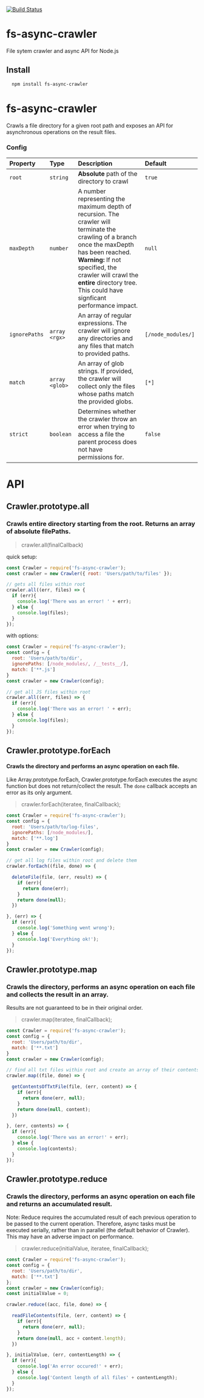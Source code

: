 [![Build Status](https://travis-ci.org/ryanvazquez/fs-async-crawler.svg?branch=master)](https://travis-ci.org/ryanvazquez/fs-async-crawler)

# fs-async-crawler
File sytem crawler and async API for Node.js

## **Install**
```sh
  npm install fs-async-crawler
```

# fs-async-crawler
  Crawls a file directory for a given root path and exposes an API for asynchronous operations on the result files.
  
  ### **Config**
  | Property | Type | Description | Default 
  | :------- | :--- | :---------- | :------ |
  | `root` | `string` | **Absolute** path of the directory to crawl | `true`|
  | `maxDepth` | `number` |  A number representing the maximum depth of recursion. The crawler will terminate the crawling of a branch once the maxDepth has been reached. **Warning:** If not specified, the crawler will crawl the **entire** directory tree. This could have signficant performance impact. | `null`
  | `ignorePaths`| `array <rgx>` | An array of regular expressions. The crawler will ignore any directories and any files that match to provided paths. | `[/node_modules/]`
  | `match` | `array <glob>` | An array of glob strings. If provided, the crawler will collect only the files whose paths match the provided globs. | `[*]` 
  | `strict` | `boolean` | Determines whether the crawler throw an error when trying to access a file the parent process does not have permissions for.  | `false` |

    
# **API**
## Crawler.prototype.all

### Crawls entire directory starting from the root. Returns an array of absolute filePaths.

> crawler.all(finalCallback)

quick setup: 
```js
const Crawler = require('fs-async-crawler');
const crawler = new Crawler({ root: 'Users/path/to/files' });

// gets all files within root
crawler.all((err, files) => {
  if (err){
    console.log('There was an error! ' + err);
  } else {
    console.log(files);
  }
});
```

with options:

```js
const Crawler = require('fs-async-crawler');
const config = {
  root: 'Users/path/to/dir',
  ignorePaths: [/node_modules/, /__tests__/],
  match: ['**.js']
}
const crawler = new Crawler(config);

// get all JS files within root
crawler.all((err, files) => {
  if (err){
    console.log('There was an error! ' + err);
  } else {
    console.log(files);
  }
});
```
       
## Crawler.prototype.forEach

#### Crawls the directory and performs an async operation on each file.

Like Array.prototype.forEach, Crawler.prototype.forEach executes the async function but does not return/collect the result. The `done` callback accepts an error as its only argument.

> crawler.forEach(iteratee, finalCallback);

```js
const Crawler = require('fs-async-crawler');
const config = {
  root: 'Users/path/to/log-files',
  ignorePaths: [/node_modules/],
  match: ['**.log']
}
const crawler = new Crawler(config);

// get all log files within root and delete them
crawler.forEach((file, done) => {

  deleteFile(file, (err, result) => {
    if (err){
      return done(err);
    }
    return done(null);
  })

}, (err) => {
  if (err){
    console.log('Something went wrong');
  } else {
    console.log('Everything ok!');
  }
});
```

## Crawler.prototype.map

### Crawls the directory, performs an async operation on each file and collects the result in an array. 

Results are not guaranteed to be in their original order.

> crawler.map(iteratee, finalCallback);

```js
const Crawler = require('fs-async-crawler');
const config = {
  root: 'Users/path/to/dir',
  match: ['**.txt']
}
const crawler = new Crawler(config);

// find all txt files within root and create an array of their contents
crawler.map((file, done) => {

  getContentsOfTxtFile(file, (err, content) => {
    if (err){
      return done(err, null);
    }
    return done(null, content);
  })

}, (err, contents) => {
  if (err){
    console.log('There was an error!' + err);
  } else {
    console.log(contents);
  }
});
```


## Crawler.prototype.reduce

### Crawls the directory, performs an async operation on each file and returns an accumulated result.

Note: Reduce requires the accumulated result of each previous operation to be passed to the current operation. Therefore, async tasks must be executed serially, rather than in parallel (the default behavior of Crawler). This may have an adverse impact on performance.

> crawler.reduce(initialValue, iteratee, finalCallback);


```js
const Crawler = require('fs-async-crawler');
const config = {
  root: 'Users/path/to/dir',
  match: ['**.txt']
};
const crawler = new Crawler(config);
const initialValue = 0;

crawler.reduce((acc, file, done) => {

  readFileContents(file, (err, content) => {
    if (err){
      return done(err, null);
    }
    return done(null, acc + content.length);
  })

}, initialValue, (err, contentLength) => {
  if (err){
    console.log('An error occured!' + err);
  } else {
    console.log('Content length of all files' + contentLength);
  }
});
```
